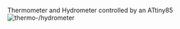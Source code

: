 Thermometer and Hydrometer
controlled by an ATtiny85
![thermo-/hydrometer](https://github.com/Nr5/tiny85_thermo/thermo.png)
